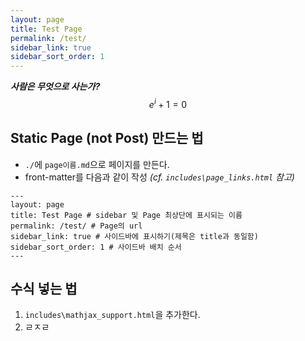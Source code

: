 ```yaml
---
layout: page
title: Test Page
permalink: /test/
sidebar_link: true
sidebar_sort_order: 1
---
```


***사람은 무엇으로 사는가?***  
$$
e^{i} + 1 = 0
$$

 ## Static Page (not Post) 만드는 법
 * `./`에 `page이름.md`으로 페이지를 만든다.
 * front-matter를 다음과 같이 작성 *(cf. `includes\page_links.html` 참고)*
 
 ```
 ---
layout: page
title: Test Page # sidebar 및 Page 최상단에 표시되는 이름
permalink: /test/ # Page의 url
sidebar_link: true # 사이드바에 표시하기(제목은 title과 동일함)
sidebar_sort_order: 1 # 사이드바 배치 순서
---
 ```

## 수식 넣는 법
1. `includes\mathjax_support.html`을 추가한다.
1. ㄹㅈㄹ

